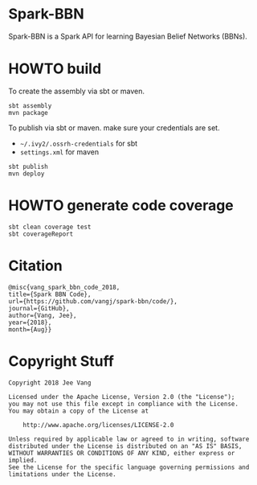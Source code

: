 # Spark-BBN

Spark-BBN is a Spark API for learning Bayesian Belief Networks (BBNs).

# HOWTO build

To create the assembly via sbt or maven.

```
sbt assembly
mvn package
```

To publish via sbt or maven. make sure your credentials are set.

* `~/.ivy2/.ossrh-credentials` for sbt
* `settings.xml` for maven

```
sbt publish
mvn deploy
```
# HOWTO generate code coverage

```
sbt clean coverage test
sbt coverageReport
```

# Citation

```
@misc{vang_spark_bbn_code_2018, 
title={Spark BBN Code}, 
url={https://github.com/vangj/spark-bbn/code/}, 
journal={GitHub},
author={Vang, Jee}, 
year={2018}, 
month={Aug}}
```

# Copyright Stuff

```
Copyright 2018 Jee Vang

Licensed under the Apache License, Version 2.0 (the "License");
you may not use this file except in compliance with the License.
You may obtain a copy of the License at

    http://www.apache.org/licenses/LICENSE-2.0

Unless required by applicable law or agreed to in writing, software
distributed under the License is distributed on an "AS IS" BASIS,
WITHOUT WARRANTIES OR CONDITIONS OF ANY KIND, either express or implied.
See the License for the specific language governing permissions and
limitations under the License.
```
